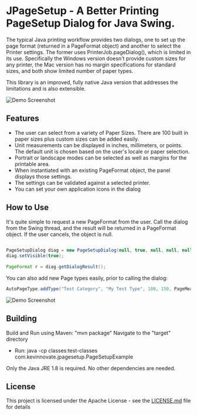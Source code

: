 # JPageSetup - A Better Printing PageSetup Dialog for Java Swing. 

The typical Java printing workflow provides two dialogs, one to set up the page format (returned in a PageFormat object) 
and another to select the Printer settings. The former uses PrinterJob.pageDialog(), which is limited in its use. Specifically the
Windows version doesn't provide custom sizes for any printer, the Mac version has no margin specifications for standard sizes, and
both show limited number of paper types.

This library is an improved, fully native Java version that addresses the limitations and is also extensible.

![Demo Screenshot](https://github.com/kkieffer/jCircularGauges/blob/master/PaegSetupScreenshot.jpg "Demo Screenshot")


## Features

* The user can select from a variety of Paper Sizes. There are 100 built in paper sizes plus custom sizes can be added easily.
* Unit measurements can be displayed in inches, millimeters, or points. The default unit is chosen based on the user's locale or paper selection.
* Portrait or landscape modes can be selected as well as margins for the printable area.
* When instantiated with an existing PageFormat object, the panel displays those settings.
* The settings can be validated against a selected printer.
* You can set your own application icons in the dialog


## How to Use

It's quite simple to request a new PageFormat from the user. Call the dialog from the Swing thread, and the result will be returned 
in a PageFormat object. If the user cancels, the object is null.

```Java
            
PageSetupDialog diag = new PageSetupDialog(null, true, null, null, null);
diag.setVisible(true);
            
PageFormat r = diag.getDialogResult();
```

You can also add new Page types easily, prior to calling the dialog:
       
```Java
AutoPageType.addType("Test Category", "My Test Type", 100, 150, PageMeasureUnit.PT);  //add a Paper format of 100x150 points
```
      
![Demo Screenshot](https://github.com/kkieffer/jCircularGauges/blob/master/PaegSetupScreenshot2.jpg "Demo Screenshot 2")


## Building

Build and Run using Maven:  "mvn package"
Navigate to the "target" directory

* Run: java -cp classes:test-classes com.kevinnovate.jpagesetup.PageSetupExample

Only the Java JRE 1.8 is required.  No other dependencies are needed.


## License

This project is licensed under the Apache License - see the [LICENSE.md](LICENSE.md) file for details

